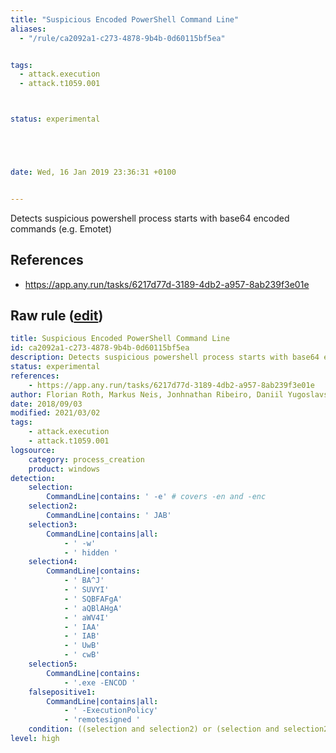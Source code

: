 ```yaml
---
title: "Suspicious Encoded PowerShell Command Line"
aliases:
  - "/rule/ca2092a1-c273-4878-9b4b-0d60115bf5ea"


tags:
  - attack.execution
  - attack.t1059.001



status: experimental





date: Wed, 16 Jan 2019 23:36:31 +0100


---
```


Detects suspicious powershell process starts with base64 encoded commands (e.g. Emotet)

<!--more-->




## References

* https://app.any.run/tasks/6217d77d-3189-4db2-a957-8ab239f3e01e


## Raw rule ([edit](https://github.com/SigmaHQ/sigma/edit/master/rules/windows/process_creation/proc_creation_win_susp_powershell_enc_cmd.yml))
```yaml
title: Suspicious Encoded PowerShell Command Line
id: ca2092a1-c273-4878-9b4b-0d60115bf5ea
description: Detects suspicious powershell process starts with base64 encoded commands (e.g. Emotet)
status: experimental
references:
    - https://app.any.run/tasks/6217d77d-3189-4db2-a957-8ab239f3e01e
author: Florian Roth, Markus Neis, Jonhnathan Ribeiro, Daniil Yugoslavskiy, Anton Kutepov, oscd.community
date: 2018/09/03
modified: 2021/03/02
tags:
    - attack.execution
    - attack.t1059.001
logsource:
    category: process_creation
    product: windows
detection:
    selection:
        CommandLine|contains: ' -e' # covers -en and -enc
    selection2:
        CommandLine|contains: ' JAB'
    selection3:
        CommandLine|contains|all:
            - ' -w'
            - ' hidden '
    selection4:
        CommandLine|contains:
            - ' BA^J'
            - ' SUVYI'
            - ' SQBFAFgA'
            - ' aQBlAHgA'
            - ' aWV4I'
            - ' IAA'
            - ' IAB'
            - ' UwB'
            - ' cwB'
    selection5:
        CommandLine|contains:
            - '.exe -ENCOD '
    falsepositive1:
        CommandLine|contains|all:
            - ' -ExecutionPolicy'
            - 'remotesigned '
    condition: ((selection and selection2) or (selection and selection2 and selection3) or (selection and selection4) or selection5) and not falsepositive1
level: high

```
